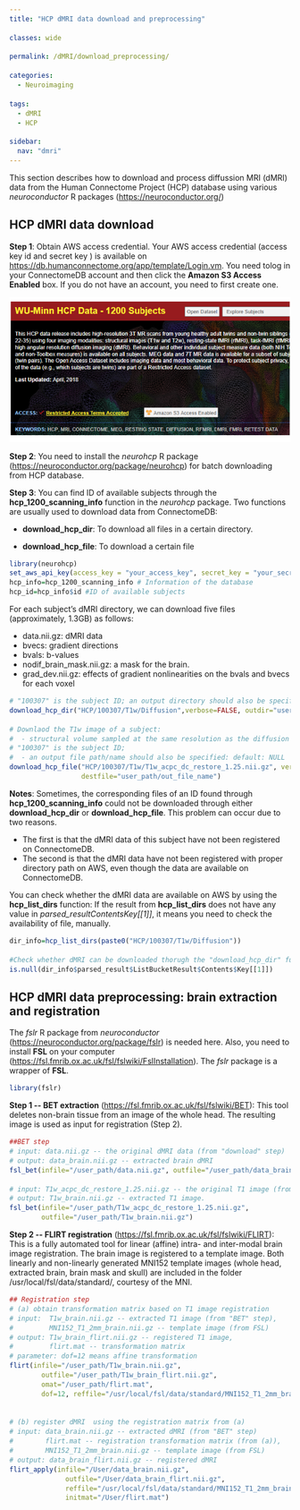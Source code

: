 ```yaml
---
title: "HCP dMRI data download and preprocessing"

classes: wide

permalink: /dMRI/download_preprocessing/

categories:
  - Neuroimaging

tags:
  - dMRI
  - HCP

sidebar:
  nav: "dmri"
---
```


This section describes how to download and process diffussion MRI (dMRI) data from the Human Connectome Project (HCP) database using various *neuroconductor* R packages (https://neuroconductor.org/)

## HCP dMRI data download
**Step 1**: Obtain AWS access credential. Your AWS access credential (access key id and secret key ) is available on https://db.humanconnectome.org/app/template/Login.vm. You need tolog in your ConnectomeDB account and then click the **Amazon S3 Access Enabled** box. If you do not have an account, you need to first create one. 


![Wu-Minn HCP Data webpage.](/assets/images/dmri/connectome.png)

**Step 2**: You need to install the *neurohcp* R package (https://neuroconductor.org/package/neurohcp) for batch downloading from HCP database.

**Step 3**: You can find ID of available subjects through the **hcp_1200_scanning_info** function in the *neurohcp* package. Two functions are usually used to download data from  ConnectomeDB: 

 - **download_hcp_dir**: To download all files in a certain directory. 
 
 - **download_hcp_file**: To download a certain file
 
```r
library(neurohcp)
set_aws_api_key(access_key = "your_access_key", secret_key = "your_secret_key")
hcp_info=hcp_1200_scanning_info # Information of the database
hcp_id=hcp_info$id #ID of available subjects
```

For each subject’s dMRI directory, we can download five files (approximately, 1.3GB) as follows:

- data.nii.gz: dMRI data
- bvecs: gradient directions
- bvals: b-values
- nodif_brain_mask.nii.gz: a mask for the brain.
- grad_dev.nii.gz: effects of gradient nonlinearities on the bvals and bvecs for each voxel

```r
# "100307" is the subject ID; an output directory should also be specified: default: tempfile()
download_hcp_dir("HCP/100307/T1w/Diffusion",verbose=FALSE, outdir="user_path")  

# Downlaod the T1w image of a subject: 
#  - structural volume sampled at the same resolution as the diffusion data
# "100307" is the subject ID; 
#  - an output file path/name should also be specified: default: NULL
download_hcp_file("HCP/100307/T1w/T1w_acpc_dc_restore_1.25.nii.gz", verbose = FALSE,
                  destfile="user_path/out_file_name") 
```


**Notes**: Sometimes, the corresponding files of an ID found through **hcp_1200_scanning_info** could not be downloaded through either **download_hcp_dir** or **download_hcp_file**. This problem can occur due to two reasons.

* The first is that the dMRI data of this subject have not been registered on ConnectomeDB.
* The second is that the dMRI data have not been registered with proper directory path on AWS, even though the data are available on ConnectomeDB. 

You can check whether the dMRI data are available on AWS by using the **hcp_list_dirs** function:  If the result from **hcp_list_dirs** does not have any value in *parsed_result$Contents$Key[[1]]*, it means you need to check the availability of file, manually.

```r
dir_info=hcp_list_dirs(paste0("HCP/100307/T1w/Diffusion"))

#Check whether dMRI can be downloaded thorugh the "download_hcp_dir" function.
is.null(dir_info$parsed_result$ListBucketResult$Contents$Key[[1]]) 
```


## HCP dMRI data preprocessing: brain extraction and registration

The *fslr* R package from *neuroconductor* (https://neuroconductor.org/package/fslr) is needed here.  Also, you need to install **FSL** on your computer (https://fsl.fmrib.ox.ac.uk/fsl/fslwiki/FslInstallation). The *fslr* package is a wrapper of **FSL**.

```r
library(fslr)
```

**Step 1 -- BET extraction** (https://fsl.fmrib.ox.ac.uk/fsl/fslwiki/BET): This tool deletes non-brain tissue from an image of the whole head. The resulting image is  used as input for registration (Step 2). 
```r
##BET step
# input: data.nii.gz -- the original dMRI data (from "download" step)
# output: data_brain.nii.gz -- extracted brain dMRI
fsl_bet(infile="/user_path/data.nii.gz", outfile="/user_path/data_brain.nii.gz")  

# input: T1w_acpc_dc_restore_1.25.nii.gz -- the original T1 image (from "download" step)
# output: T1w_brain.nii.gz -- extracted T1 image.
fsl_bet(infile="/user_path/T1w_acpc_dc_restore_1.25.nii.gz", 
        outfile="/user_path/T1w_brain.nii.gz")
```


**Step 2 -- FLIRT registration** (https://fsl.fmrib.ox.ac.uk/fsl/fslwiki/FLIRT): This is a fully automated tool for linear (affine) intra- and inter-modal brain image registration. The brain image is registered to a template image.
Both linearly and non-linearly generated MNI152 template images (whole head, extracted brain, brain mask and skull) are included in the folder /usr/local/fsl/data/standard/, courtesy of the MNI.

```r
## Registration step
# (a) obtain transformation matrix based on T1 image registration
# input:  T1w_brain.nii.gz -- extracted T1 image (from "BET" step), 
#         MNI152_T1_2mm_brain.nii.gz -- template image (from FSL)
# output: T1w_brain_flirt.nii.gz -- registered T1 image, 
#         flirt.mat -- transformation matrix 
# parameter: dof=12 means affine transformation
flirt(infile="/user_path/T1w_brain.nii.gz", 
        outfile="/user_path/T1w_brain_flirt.nii.gz", 
        omat="/user_path/flirt.mat",
        dof=12, reffile="/usr/local/fsl/data/standard/MNI152_T1_2mm_brain.nii.gz")


# (b) register dMRI  using the registration matrix from (a) 
# input: data_brain.nii.gz -- extracted dMRI (from "BET" step)
#        flirt.mat -- registration transformation matrix (from (a)), 
#        MNI152_T1_2mm_brain.nii.gz -- template image (from FSL)
# output: data_brain_flirt.nii.gz -- registered dMRI
flirt_apply(infile="/User/data_brain.nii.gz",
              outfile="/User/data_brain_flirt.nii.gz",
              reffile="/usr/local/fsl/data/standard/MNI152_T1_2mm_brain.nii.gz",
              initmat="/User/flirt.mat")
```

